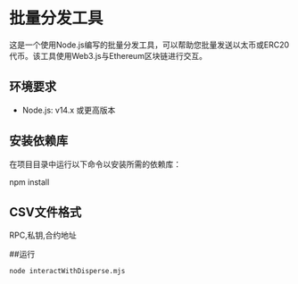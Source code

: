 # 批量分发工具

这是一个使用Node.js编写的批量分发工具，可以帮助您批量发送以太币或ERC20代币。该工具使用Web3.js与Ethereum区块链进行交互。

## 环境要求

- Node.js: v14.x 或更高版本

## 安装依赖库

在项目目录中运行以下命令以安装所需的依赖库：


npm install

## CSV文件格式
RPC,私钥,合约地址

##运行
```bash
node interactWithDisperse.mjs


